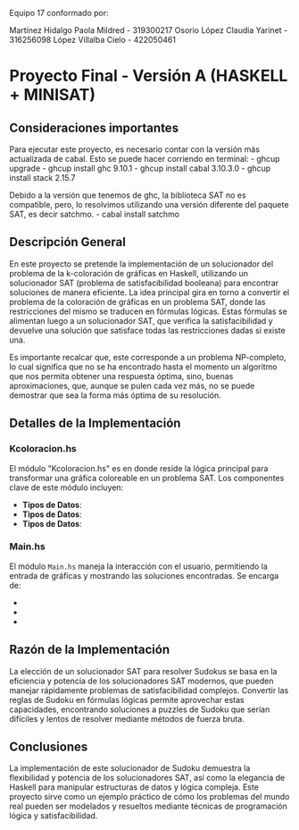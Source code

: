 Equipo 17 conformado por:

Martínez Hidalgo Paola Mildred - 319300217
Osorio López Claudia Yarinet   - 316256098
López Villalba Cielo           - 422050461

# Proyecto Final - Versión A (HASKELL + MINISAT)

## Consideraciones importantes
Para ejecutar este proyecto, es necesario contar con la versión más actualizada de cabal. Esto se puede hacer corriendo en terminal:
    - ghcup upgrade
    - ghcup install ghc 9.10.1
    - ghcup install cabal 3.10.3.0
    - ghcup install stack 2.15.7

Debido a la versión que tenemos de ghc, la biblioteca SAT no es compatible, pero, lo resolvimos utilizando una versión diferente del paquete SAT, es decir satchmo.
    - cabal install satchmo

## Descripción General 

En este proyecto se pretende la implementación de un solucionador del problema de la k-coloración de gráficas en Haskell, utilizando un solucionador SAT (problema de satisfacibilidad booleana) para encontrar soluciones de manera eficiente.
La idea principal gira en torno a convertir el problema de la coloración de gráficas en un problema SAT, donde las restricciones del mismo se traducen en fórmulas lógicas. 
Estas fórmulas se alimentan luego a un solucionador SAT, que verifica la satisfacibilidad y devuelve una solución que satisface todas las restricciones dadas si existe una. 

Es importante recalcar que, este corresponde a un problema NP-completo, lo cual significa que no se ha encontrado hasta el momento un algoritmo que nos permita obtener una respuesta óptima, sino, buenas aproximaciones, que, aunque se pulen cada vez más, no se puede demostrar que sea la forma más óptima de su resolución.

## Detalles de la Implementación

### Kcoloracion.hs

El módulo "Kcoloracion.hs" es en donde reside la lógica principal para transformar una gráfica coloreable en un problema SAT. Los componentes clave de este módulo incluyen:

- **Tipos de Datos**:
- **Tipos de Datos**:
- **Tipos de Datos**:

### Main.hs
El módulo `Main.hs` maneja la interacción con el usuario, permitiendo la entrada de gráficas y mostrando las soluciones encontradas. Se encarga de:

- 
- 
- 



## Razón de la Implementación

La elección de un solucionador SAT para resolver Sudokus se basa en la eficiencia y potencia de los solucionadores SAT modernos, que pueden manejar rápidamente problemas de satisfacibilidad complejos. Convertir las reglas de Sudoku en fórmulas lógicas permite aprovechar estas capacidades, encontrando soluciones a puzzles de Sudoku que serían difíciles y lentos de resolver mediante métodos de fuerza bruta.

## Conclusiones

La implementación de este solucionador de Sudoku demuestra la flexibilidad y potencia de los solucionadores SAT, así como la elegancia de Haskell para manipular estructuras de datos y lógica compleja. Este proyecto sirve como un ejemplo práctico de cómo los problemas del mundo real pueden ser modelados y resueltos mediante técnicas de programación lógica y satisfacibilidad.

